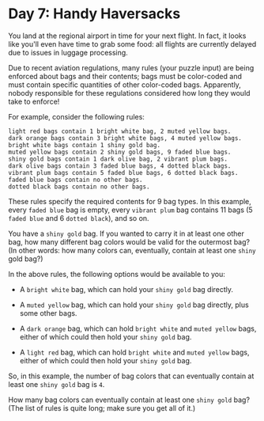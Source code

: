 # Day 7: Handy Haversacks

You land at the regional airport in time for your next flight. In fact, it looks
like you'll even have time to grab some food: all flights are currently delayed
due to issues in luggage processing.

Due to recent aviation regulations, many rules (your puzzle input) are being
enforced about bags and their contents; bags must be color-coded and must
contain specific quantities of other color-coded bags. Apparently, nobody
responsible for these regulations considered how long they would take to
enforce!

For example, consider the following rules:

```
light red bags contain 1 bright white bag, 2 muted yellow bags.
dark orange bags contain 3 bright white bags, 4 muted yellow bags.
bright white bags contain 1 shiny gold bag.
muted yellow bags contain 2 shiny gold bags, 9 faded blue bags.
shiny gold bags contain 1 dark olive bag, 2 vibrant plum bags.
dark olive bags contain 3 faded blue bags, 4 dotted black bags.
vibrant plum bags contain 5 faded blue bags, 6 dotted black bags.
faded blue bags contain no other bags.
dotted black bags contain no other bags.
```

These rules specify the required contents for 9 bag types. In this example,
every `faded blue` bag is empty, every `vibrant plum` bag contains 11 bags (5
`faded blue` and 6 `dotted black`), and so on.

You have a `shiny gold` bag. If you wanted to carry it in at least one other
bag, how many different bag colors would be valid for the outermost bag? (In
other words: how many colors can, eventually, contain at least one `shiny` gold
bag?)

In the above rules, the following options would be available to you:

- A `bright white` bag, which can hold your `shiny gold` bag directly.

- A `muted yellow` bag, which can hold your `shiny gold` bag directly, plus some
  other bags.

- A `dark orange` bag, which can hold `bright white` and `muted yellow` bags,
  either of which could then hold your `shiny gold` bag.

- A `light red` bag, which can hold `bright white` and `muted yellow` bags,
  either of which could then hold your `shiny gold` bag.

So, in this example, the number of bag colors that can eventually contain at
least one `shiny gold` bag is `4`.

How many bag colors can eventually contain at least one `shiny gold` bag? (The
list of rules is quite long; make sure you get all of it.)
